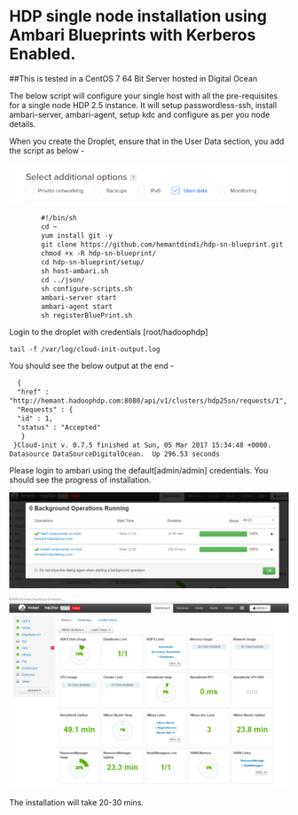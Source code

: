 # HDP single node installation using Ambari Blueprints with Kerberos Enabled.

##This is tested in a CentOS 7 64 Bit Server hosted in Digital Ocean

The below script will configure your single host with all the pre-requisites for a single node HDP 2.5 instance.
It will setup passwordless-ssh, install ambari-server, ambari-agent, setup kdc and configure as per you node details.

When you create the Droplet, ensure that in the User Data section, you add the script as below - 

![Alt text](./Droplet-Data.PNG) 

			#!/bin/sh
			cd ~
			yum install git -y
			git clone https://github.com/hemantdindi/hdp-sn-blueprint.git
			chmod +x -R hdp-sn-blueprint/
			cd hdp-sn-blueprint/setup/
			sh host-ambari.sh
			cd ../json/
			sh configure-scripts.sh
			ambari-server start
			ambari-agent start
			sh registerBluePrint.sh

Login to the droplet with credentials [root/hadoophdp]
	
	tail -f /var/log/cloud-init-output.log
   
You should see the below output at the end -

      {
      "href" : "http://hemant.hadoophdp.com:8080/api/v1/clusters/hdp25sn/requests/1",
      "Requests" : {
      "id" : 1,
      "status" : "Accepted"
       } 
     }Cloud-init v. 0.7.5 finished at Sun, 05 Mar 2017 15:34:48 +0000. Datasource DataSourceDigitalOcean.  Up 296.53 seconds

Please login to ambari using the default[admin/admin] credentials. You should see the progress of installation.
 
![Alt text](./Ambari-BP-1.PNG)
  
![Alt text](./Ambari-BP-2.PNG)

The installation will take 20-30 mins.
